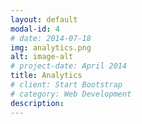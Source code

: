 ```yaml
---
layout: default
modal-id: 4
# date: 2014-07-18
img: analytics.png
alt: image-alt
# project-date: April 2014
title: Analytics
# client: Start Bootstrap
# category: Web Development
description: 
---
```

